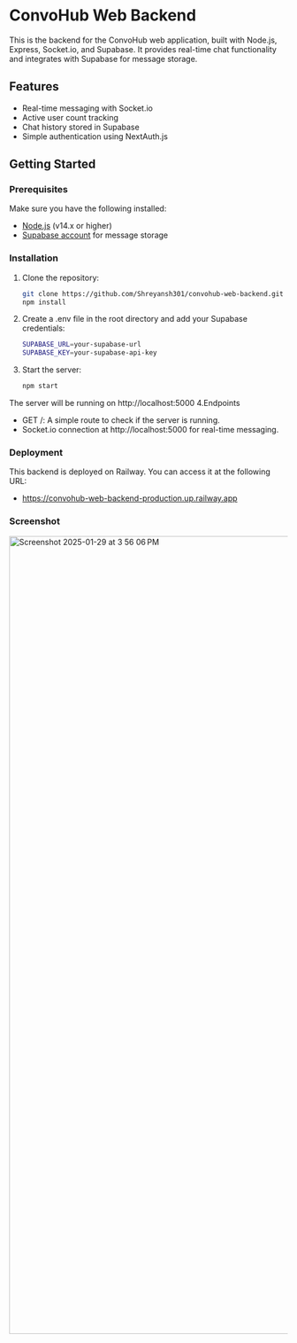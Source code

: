# ConvoHub Web Backend

This is the backend for the ConvoHub web application, built with Node.js, Express, Socket.io, and Supabase. It provides real-time chat functionality and integrates with Supabase for message storage.

## Features

- Real-time messaging with Socket.io
- Active user count tracking
- Chat history stored in Supabase
- Simple authentication using NextAuth.js

## Getting Started

### Prerequisites

Make sure you have the following installed:

- [Node.js](https://nodejs.org/) (v14.x or higher)
- [Supabase account](https://supabase.io/) for message storage

### Installation

1. Clone the repository:

   ```bash
   git clone https://github.com/Shreyansh301/convohub-web-backend.git
   npm install
2. Create a .env file in the root directory and add your Supabase credentials:
   ```bash
   SUPABASE_URL=your-supabase-url
   SUPABASE_KEY=your-supabase-api-key
3. Start the server:
   ```bash
   npm start
The server will be running on http://localhost:5000
4.Endpoints
- GET /: A simple route to check if the server is running.
- Socket.io connection at http://localhost:5000 for real-time messaging.

### Deployment
This backend is deployed on Railway. You can access it at the following URL:
- https://convohub-web-backend-production.up.railway.app
### Screenshot
<img width="1440" alt="Screenshot 2025-01-29 at 3 56 06 PM" src="https://github.com/user-attachments/assets/d882ae0e-787a-401e-a65c-4cd68229b61a" />

